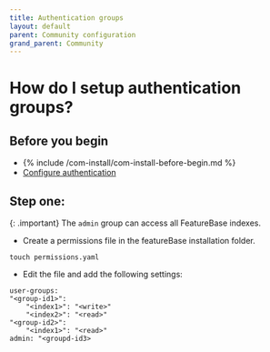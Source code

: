 ```yaml
---
title: Authentication groups
layout: default
parent: Community configuration
grand_parent: Community
---
```


# How do I setup authentication groups?



## Before you begin

* {% include /com-install/com-install-before-begin.md %}
* [Configure authentication](/docs/community/com-config-auth/com-config-authentication)

## Step one:

{: .important}
The `admin` group can access all FeatureBase indexes.

* Create a permissions file in the featureBase installation folder.

```
touch permissions.yaml
```

* Edit the file and add the following settings:

```
user-groups:
"<group-id1>":
    "<index1>": "<write>"
    "<index2>": "<read>"
"<group-id2>":
    "<index1>": "<read>"
admin: "<groupd-id3>
```
